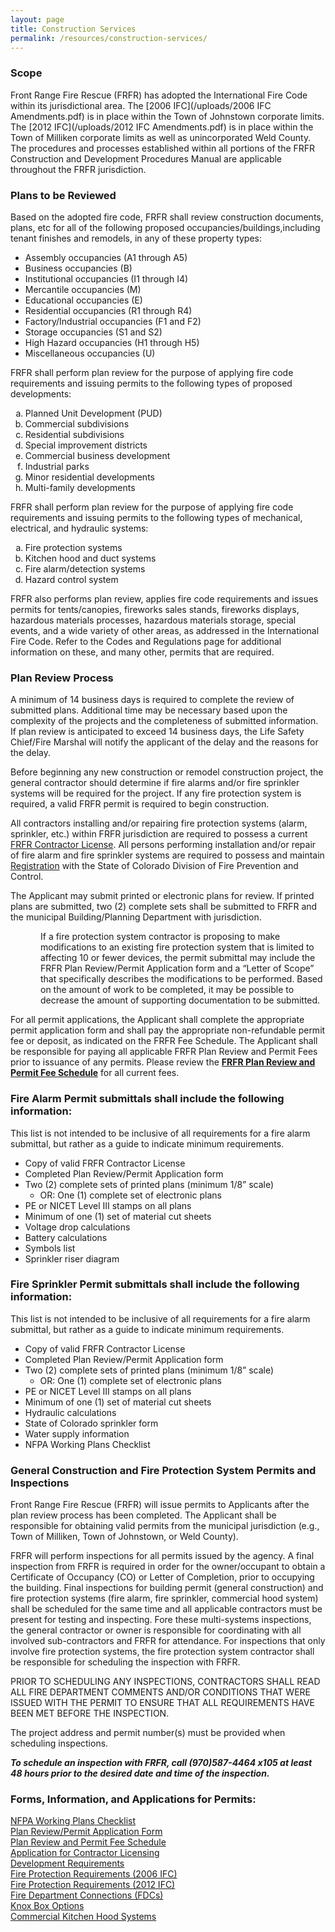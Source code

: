 ```yaml
---
layout: page
title: Construction Services
permalink: /resources/construction-services/
---
```



### **Scope**

Front Range Fire Rescue (FRFR) has adopted the International Fire Code within its jurisdictional area. The [2006 IFC](/uploads/2006 IFC Amendments.pdf) is in place within the Town of Johnstown corporate limits. The [2012 IFC](/uploads/2012 IFC Amendments.pdf) is in place within the Town of Milliken corporate limits as well as unincorporated Weld County. The procedures and processes established within all portions of the FRFR Construction and Development Procedures Manual are applicable throughout the FRFR jurisdiction.

### **Plans to be Reviewed**

<div>Based on the adopted fire code, FRFR shall review construction documents, plans, etc for all of the following proposed occupancies/buildings,including tenant finishes and remodels, in any of these property types:</div>

* Assembly occupancies (A1 through A5)
* Business occupancies (B)
* Institutional occupancies (I1 through I4)
* Mercantile occupancies (M)
* Educational occupancies (E)
* Residential occupancies (R1 through R4)
* Factory/Industrial occupancies (F1 and F2)
* Storage occupancies (S1 and S2)
* High Hazard occupancies (H1 through H5)
* Miscellaneous occupancies (U)

<div><p>FRFR shall perform plan review for the purpose of applying fire code requirements and issuing permits to the following types of proposed developments:</p><ol style="list-style-type:lower-alpha;"><li>Planned Unit Development (PUD)</li><li>Commercial subdivisions</li><li>Residential subdivisions</li><li>Special improvement districts</li><li>Commercial business development</li><li>Industrial parks</li><li>Minor residential developments</li><li>Multi-family developments</li></ol><p>FRFR shall perform plan review for the purpose of applying fire code requirements and issuing permits to the following types of mechanical, electrical, and hydraulic systems:</p><ol style="list-style-type:lower-alpha;"><li>Fire protection systems</li><li>Kitchen hood and duct systems</li><li>Fire alarm/detection systems</li><li>Hazard control system</li></ol><p>FRFR also performs plan review, applies fire code requirements and issues permits for tents/canopies, fireworks sales stands, fireworks displays, hazardous materials processes, hazardous materials storage, special events, and a wide variety of other areas, as addressed in the International Fire Code. Refer to the Codes and Regulations page for additional information on these, and many other, permits that are required.&nbsp;</p><h3><strong>Plan Review Process</strong></h3><p>A minimum of 14 business days is required to complete the review of submitted plans. Additional time may be necessary based upon the complexity of the projects and the completeness of submitted information. If plan review is anticipated to exceed 14 business days, the Life Safety Chief/Fire Marshal will notify the applicant of the delay and the reasons for the delay.</p><p>Before beginning any new construction or remodel construction project, the general contractor should determine if fire alarms and/or fire sprinkler systems will be required for the project. If any fire protection system is required, a valid FRFR permit is required to begin construction.</p><p>All contractors installing and/or repairing fire protection systems (alarm, sprinkler, etc.) within FRFR jurisdiction are required to possess a current <a href="/uploads/Application for Contractor Licensing.pdf">FRFR Contractor License</a>. All persons performing installation and/or repair of fire alarm and fire sprinkler systems are required to possess and maintain <a href=" https://www.colorado.gov/pacific/dfpc/certifications-and-registrations">Registration</a> with the State of Colorado Division of Fire Prevention and Control.</p><p>The Applicant may submit printed or electronic plans for review. If printed plans are submitted, two (2) complete sets shall be submitted to FRFR and the municipal Building/Planning Department with jurisdiction.</p><p style="margin-left:.5in;">If a fire protection system contractor is proposing to make modifications to an existing fire protection system that is limited to affecting 10 or fewer devices, the permit submittal may include the FRFR Plan Review/Permit Application form and a &ldquo;Letter of Scope&rdquo; that specifically describes the modifications to be performed. Based on the amount of work to be completed, it may be possible to decrease the amount of supporting documentation to be submitted.</p><p>For all permit applications, the Applicant shall complete the appropriate permit application form and shall pay the appropriate non-refundable permit fee or deposit, as indicated on the FRFR Fee Schedule. The Applicant shall be responsible for paying all applicable FRFR Plan Review and Permit Fees prior to issuance of any permits. Please review the <a href="/uploads/Plan Review and Permit Fee Schedule (2018).pdf"><strong>FRFR Plan Review and Permit Fee Schedule</strong></a>&nbsp;for all current fees.&nbsp;</p><h3><strong>Fire Alarm Permit submittals shall include the following information:</strong></h3><p>This list is not intended to be inclusive of all requirements for a fire alarm submittal, but rather as a guide to indicate minimum requirements.</p><ul><li>Copy of valid FRFR Contractor License</li><li>Completed Plan Review/Permit Application form</li><li>Two (2) complete sets of printed plans (minimum 1/8&rdquo; scale)<ul style="list-style-type:circle;"><li>OR: One (1) complete set of electronic plans</li></ul></li><li>PE or NICET Level III stamps on all plans</li><li>Minimum of one (1) set of material cut sheets</li><li>Voltage drop calculations</li><li>Battery calculations</li><li>Symbols list</li><li>Sprinkler riser diagram</li></ul><h3><strong>Fire Sprinkler Permit submittals shall include the following information:</strong></h3><p>This list is not intended to be inclusive of all requirements for a fire alarm submittal, but rather as a guide to indicate minimum requirements.</p><ul><li>Copy of valid FRFR Contractor License</li><li>Completed Plan Review/Permit Application form</li><li>Two (2) complete sets of printed plans (minimum 1/8&rdquo; scale)<ul style="list-style-type:circle;"><li>OR: One (1) complete set of electronic plans</li></ul></li><li>PE or NICET Level III stamps on all plans</li><li>Minimum of one (1) set of material cut sheets</li><li>Hydraulic calculations</li><li>State of Colorado sprinkler form</li><li>Water supply information</li><li>NFPA Working Plans Checklist</li></ul><h3><strong>General Construction and Fire Protection System Permits and Inspections</strong></h3><p>Front Range Fire Rescue (FRFR) will issue permits to Applicants after the plan review process has been completed. The Applicant shall be responsible for obtaining valid permits from the municipal jurisdiction (e.g., Town of Milliken, Town of Johnstown, or Weld County).</p><p>FRFR will perform inspections for all permits issued by the agency. A final inspection from FRFR is required in order for the owner/occupant to obtain a Certificate of Occupancy (CO) or Letter of Completion, prior to occupying the building. Final inspections for building permit (general construction) and fire protection systems (fire alarm, fire sprinkler, commercial hood system) shall be scheduled for the same time and all applicable contractors must be present for testing and inspecting. Fore these multi-systems inspections, the general contractor or owner is responsible for coordinating with all involved sub-contractors and FRFR for attendance. For inspections that only involve fire protection systems, the fire protection system contractor shall be responsible for scheduling the inspection with FRFR.</p><p>PRIOR TO SCHEDULING ANY INSPECTIONS, CONTRACTORS SHALL READ ALL FIRE DEPARTMENT COMMENTS AND/OR CONDITIONS THAT WERE ISSUED WITH THE PERMIT TO ENSURE THAT ALL REQUIREMENTS HAVE BEEN MET BEFORE THE INSPECTION.</p><p>The project address and permit number(s) must be provided when scheduling inspections.</p><p><strong><em>To schedule an inspection with FRFR, call (970)587-4464 x105 at least 48 hours prior to the desired date and time of the inspection.</em></strong></p><h3><strong>Forms, Information, and Applications for Permits:</strong></h3><div><a href="/uploads/NFPA Working Plans Checklist.pdf">NFPA Working Plans Checklist</a></div><div><a href="/uploads/Plan Submittal Application (2018).pdf">Plan Review/Permit Application Form</a></div><div><a href="/uploads/Plan Review and Permit Fee Schedule (2018).pdf">Plan Review and Permit Fee Schedule</a></div><div><a href="/uploads/Application for Contractor Licensing.pdf">Application for Contractor Licensing</a></div><div><a href="/uploads/Development Requirements.pdf">Development Requirements</a></div><div><a href="/uploads/Fire Protection Requirements (2006 IFC).pdf">Fire Protection Requirements (2006 IFC)</a></div><div><a href="/uploads/Fire Protection Requirements (2012 IFC).pdf">Fire Protection Requirements (2012 IFC)</a></div><div><a href="/uploads/Fire Department Connections.pdf">Fire Department Connections (FDCs)</a></div><div><a href="/uploads/Knox Box Options.pdf">Knox Box Options</a></div><div><a href="/uploads/Commercial Kitchen Hood Systems.pdf">Commercial Kitchen Hood Systems</a></div></div>

<div>&nbsp;</div>